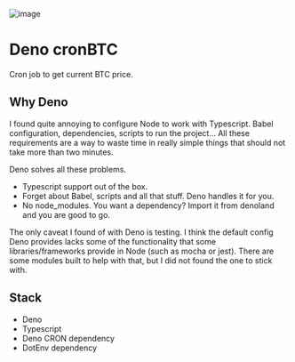 ![image](https://drive.google.com/uc?export=view&id=1W9Ehbg4hy5i2Zu10aZc471i63tkRTGtX)

# Deno cronBTC

Cron job to get current BTC price.

## Why Deno

I found quite annoying to configure Node to work with Typescript. Babel configuration, dependencies, scripts to run the project... All these requirements are a way to waste time in really simple things that should not take more than two minutes.

Deno solves all these problems. 
* Typescript support out of the box. 
* Forget about Babel, scripts and all that stuff. Deno handles it for you. 
* No node_modules. You want a dependency? Import it from denoland and you are good to go. 

The only caveat I found of with Deno is testing. I think the default config Deno provides lacks some of the functionality that some libraries/frameworks provide in Node (such as mocha or jest). There are some modules built to help with that, but I did not found the one to stick with.

## Stack
* Deno
* Typescript
* Deno CRON dependency
* DotEnv dependency